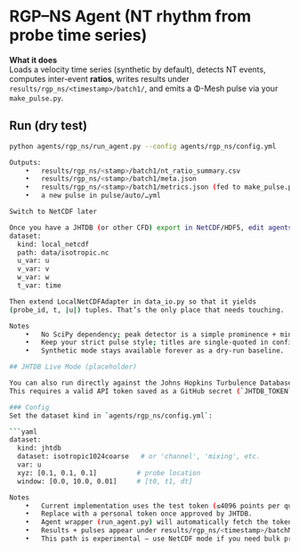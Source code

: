# RGP–NS Agent (NT rhythm from probe time series)

**What it does**  
Loads a velocity time series (synthetic by default), detects NT events, computes inter-event **ratios**, writes results under `results/rgp_ns/<timestamp>/batch1/`, and emits a Φ-Mesh pulse via your `make_pulse.py`.

## Run (dry test)

```bash
python agents/rgp_ns/run_agent.py --config agents/rgp_ns/config.yml

Outputs:
	•	results/rgp_ns/<stamp>/batch1/nt_ratio_summary.csv
	•	results/rgp_ns/<stamp>/batch1/meta.json
	•	results/rgp_ns/<stamp>/batch1/metrics.json (fed to make_pulse.py)
	•	a new pulse in pulse/auto/…yml

Switch to NetCDF later

Once you have a JHTDB (or other CFD) export in NetCDF/HDF5, edit agents/rgp_ns/config.yml:
dataset:
  kind: local_netcdf
  path: data/isotropic.nc
  u_var: u
  v_var: v
  w_var: w
  t_var: time

Then extend LocalNetCDFAdapter in data_io.py so that it yields
(probe_id, t, |u|) tuples. That’s the only place that needs touching.

Notes
	•	No SciPy dependency; peak detector is a simple prominence + min-separation rule.
	•	Keep your strict pulse style; titles are single-quoted in config.yml.
	•	Synthetic mode stays available forever as a dry-run baseline.

## JHTDB Live Mode (placeholder)

You can also run directly against the Johns Hopkins Turbulence Database (JHTDB).  
This requires a valid API token saved as a GitHub secret (`JHTDB_TOKEN`).

### Config
Set the dataset kind in `agents/rgp_ns/config.yml`:

```yaml
dataset:
  kind: jhtdb
  dataset: isotropic1024coarse   # or 'channel', 'mixing', etc.
  var: u
  xyz: [0.1, 0.1, 0.1]          # probe location
  window: [0.0, 10.0, 0.01]     # [t0, t1, dt]

Notes
	•	Current implementation uses the test token (≤4096 points per query).
	•	Replace with a personal token once approved by JHTDB.
	•	Agent wrapper (run_agent.py) will automatically fetch the token from secrets.
	•	Results + pulses appear under results/rgp_ns/<timestamp>/batchN/ as usual.
	•	This path is experimental — use NetCDF mode if you need bulk probes.
